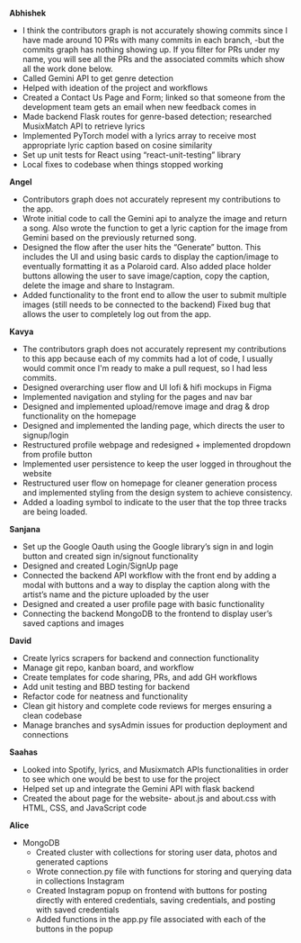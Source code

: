 **Abhishek**
- I think the contributors graph is not accurately showing commits since I have made around 10 PRs with many commits in each branch, -but the commits graph has nothing showing up. If you filter for PRs under my name, you will see all the PRs and the associated commits which show all the work done below.
- Called Gemini API to get genre detection
- Helped with ideation of the project and workflows
- Created a Contact Us Page and Form; linked so that someone from the development team gets an email when new feedback comes in
- Made backend Flask routes for genre-based detection; researched MusixMatch API to retrieve lyrics
- Implemented PyTorch model with a lyrics array to receive most appropriate lyric caption based on cosine similarity
- Set up unit tests for React using “react-unit-testing” library
- Local fixes to codebase when things stopped working

**Angel**
- Contributors graph does not accurately represent my contributions to the app. 
- Wrote initial code to call the Gemini api to analyze the image and return a song. Also wrote the function to get a lyric caption for the image from Gemini based on the previously returned song.
- Designed the flow after the user hits the “Generate” button. This includes the UI and using basic cards to display the caption/image to eventually formatting it as a Polaroid card. Also added place holder buttons allowing the user to save image/caption, copy the caption, delete the image and share to Instagram.
- Added functionality to the front end to allow the user to submit multiple images (still needs to be connected to the backend)
Fixed bug that allows the user to completely log out from the app. 

**Kavya**
- The contributors graph does not accurately represent my contributions to this app because each of my commits had a lot of code, I usually would commit once I'm ready to make a pull request, so I had less commits.
- Designed overarching user flow and UI lofi & hifi mockups in Figma
- Implemented navigation and styling for the pages and nav bar
- Designed and implemented upload/remove image and drag & drop functionality on the homepage
- Designed and implemented the landing page, which directs the user to signup/login
- Restructured profile webpage and redesigned + implemented dropdown from profile button
- Implemented user persistence to keep the user logged in throughout the website
- Restructured user flow on homepage for cleaner generation process and implemented styling from the design system to achieve consistency.
- Added a loading symbol to indicate to the user that the top three tracks are being loaded.

**Sanjana**
- Set up the Google Oauth using the Google library’s sign in and login button and created sign in/signout functionality 
- Designed and created Login/SignUp page 
- Connected the backend API workflow with the front end by adding a modal with buttons and a way to display the caption along with the artist’s name and the picture uploaded by the user
- Designed and created a user profile page with basic functionality
- Connecting the backend MongoDB to the frontend to display user’s saved captions and images 

**David**
- Create lyrics scrapers for backend and connection functionality
- Manage git repo, kanban board, and workflow
- Create templates for code sharing, PRs, and add GH workflows
- Add unit testing and BBD testing for backend
- Refactor code for neatness and functionality
- Clean git history and complete code reviews for merges ensuring a clean codebase
- Manage branches and sysAdmin issues for production deployment and connections

**Saahas**
- Looked into Spotify, lyrics, and Musixmatch APIs functionalities in order to see which one would be best to use for the project
- Helped set up and integrate the Gemini API with flask backend
- Created the about page for the website- about.js and about.css with HTML, CSS, and JavaScript code

**Alice**
- MongoDB
  - Created cluster with collections for storing user data, photos and generated captions 
  - Wrote connection.py file with functions for storing and querying data in collections
Instagram
  - Created Instagram popup on frontend with buttons for posting directly with entered credentials, saving credentials, and posting with saved credentials
  - Added functions in the app.py file associated with each of the buttons in the popup 
